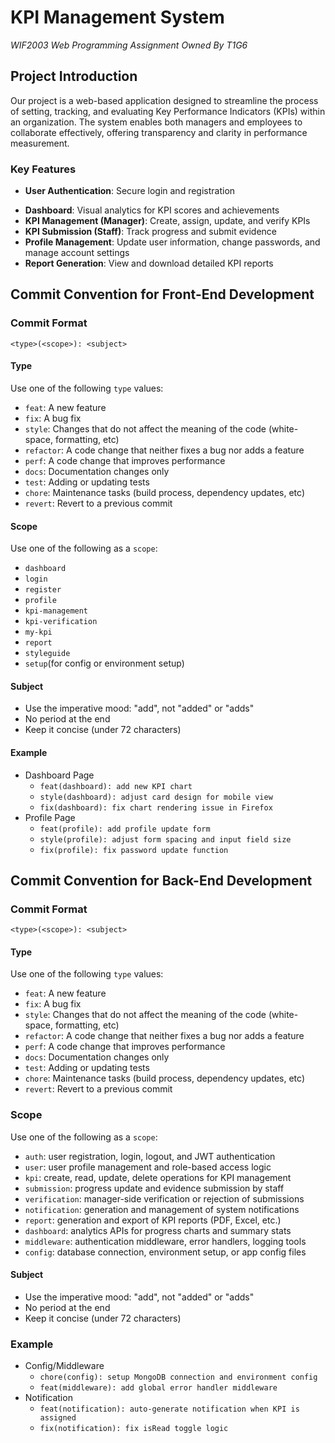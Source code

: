 # KPI Management System

*WIF2003 Web Programming Assignment Owned By T1G6*

## Project Introduction

Our project is a web-based application designed to streamline the process of setting, tracking, and evaluating Key Performance Indicators (KPIs) within an organization. The system enables both managers and employees to collaborate effectively, offering transparency and clarity in performance measurement.

### Key Features

- **User Authentication**: Secure login and registration

* **Dashboard**: Visual analytics for KPI scores and achievements
* **KPI Management (Manager)**: Create, assign, update, and verify KPIs
* **KPI Submission (Staff)**: Track progress and submit evidence
* **Profile Management**: Update user information, change passwords, and manage account settings
* **Report Generation**: View and download detailed KPI reports

## Commit Convention for Front-End Development

### Commit Format

```
<type>(<scope>): <subject>
```

#### Type

Use one of the following `type` values:

* `feat`: A new feature
* `fix`: A bug fix
* `style`: Changes that do not affect the meaning of the code (white-space, formatting, etc)
* `refactor`: A code change that neither fixes a bug nor adds a feature
* `perf`: A code change that improves performance
* `docs`: Documentation changes only
* `test`: Adding or updating tests
* `chore`: Maintenance tasks (build process, dependency updates, etc)
* `revert`: Revert to a previous commit

#### Scope

Use one of the following as a `scope`:

* `dashboard`
* `login`
* `register`
* `profile`
* `kpi-management`
* `kpi-verification`
* `my-kpi`
* `report`
* `styleguide`
* `setup`(for config or environment setup)

#### Subject

* Use the imperative mood: "add", not "added" or "adds"
* No period at the end
* Keep it concise (under 72 characters)

#### Example

* Dashboard Page
  * `feat(dashboard): add new KPI chart`
  * `style(dashboard): adjust card design for mobile view`
  * `fix(dashboard): fix chart rendering issue in Firefox`
* Profile Page
  * `feat(profile): add profile update form`
  * `style(profile): adjust form spacing and input field size`
  * `fix(profile): fix password update function`



## Commit Convention for Back-End Development

### Commit Format

```
<type>(<scope>): <subject>                   
```

#### Type

Use one of the following `type` values:

* `feat`: A new feature
* `fix`: A bug fix
* `style`: Changes that do not affect the meaning of the code (white-space, formatting, etc)
* `refactor`: A code change that neither fixes a bug nor adds a feature
* `perf`: A code change that improves performance
* `docs`: Documentation changes only
* `test`: Adding or updating tests
* `chore`: Maintenance tasks (build process, dependency updates, etc)
* `revert`: Revert to a previous commit

### Scope

Use one of the following as a `scope`:

* `auth`: user registration, login, logout, and JWT authentication
* `user`: user profile management and role-based access logic
* `kpi`: create, read, update, delete operations for KPI management
* `submission`: progress update and evidence submission by staff
* `verification`: manager-side verification or rejection of submissions
* `notification`: generation and management of system notifications
* `report`: generation and export of KPI reports (PDF, Excel, etc.)
* `dashboard`: analytics APIs for progress charts and summary stats
* `middleware`: authentication middleware, error handlers, logging tools
* `config`: database connection, environment setup, or app config files

#### Subject

* Use the imperative mood: "add", not "added" or "adds"
* No period at the end
* Keep it concise (under 72 characters)

### Example

* Config/Middleware
  * `chore(config): setup MongoDB connection and environment config`
  * `feat(middleware): add global error handler middleware`
* Notification
  * `feat(notification): auto-generate notification when KPI is assigned`
  * `fix(notification): fix isRead toggle logic`

